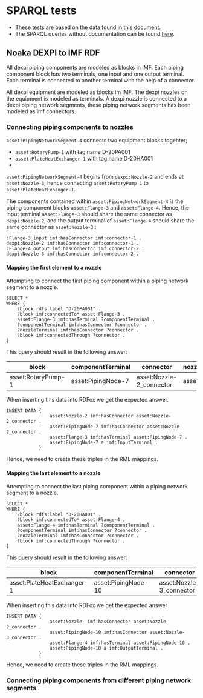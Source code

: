 
# SPARQL tests 
- These tests are based on the data found in this [document](https://github.com/equinor/NOAKADEXPI/tree/main/Blueprint/DISC_EXAMPLE-02).
- The SPARQL queries without documentation can be found [here](#TODO). 

## Noaka DEXPI to IMF RDF
All dexpi piping components are modeled as blocks in IMF. Each piping component block has two terminals, one input and one output terminal. Each terminal is connected to another terminal with the help of a connector. 

All dexpi equipment are modeled as blocks im IMF. The dexpi nozzles on the equipment is modeled as terminals. A dexpi nozzle is connected to a dexpi piping network segments, these piping network segments has been modeled as imf connectors. 

### Connecting piping components to nozzles 
`asset:PipingNetworkSegment-4` connects two equipment blocks togehter;
- `asset:RotaryPump-1` with tag name D-20PA001
- `asset:PlateHeatExchanger-1` with tag name D-20HA001 
- 
`asset:PipingNetworkSegment-4` begins from `dexpi:Nozzle-2` and ends at `asset:Nozzle-3`, hence connecting `asset:RotaryPump-1` to `asset:PlateHeatExhanger-1`. 

The components contained within `asset:PipingNetworkSegment-4` is the piping component blocks `asset:Flange-3` and `asset:Flange-4`. Hence, the input terminal `asset:Flange-3` should share the same connector as `dexpi:Nozzle-2`, and the output terminal of `asset:Flange-4` should share the same connector as `asset:Nozzle-3` :

```trig
:Flange-3_input imf:hasConnector imf:connector-1 .
dexpi:Nozzle-2 imf:hasConnector imf:connector-1 .
:Flange-4_output imf:hasConnector imf:connector-2 .
dexpi:Nozzle-3 imf:hasConnector imf:connector-2 . 
```

#### Mapping the first element to a nozzle
Attempting to connect the first piping component within a piping network segment to a nozzle.

```SPARQL
SELECT *
WHERE {
    ?block rdfs:label "D-20PA001" .
    ?block imf:connectedTo* asset:Flange-3 .
    asset:Flange-3 imf:hasTerminal ?componentTerminal .
    ?componentTerminal imf:hasConnector ?connector .
    ?nozzleTerminal imf:hasConnector ?connector .
    ?block imf:connectedThrough ?connector .
}
```

This query should result in the following answer:

| block | componentTerminal | connector | nozzleTerminal |
|-------|----------|-------------------| ---------------|
| asset:RotaryPump-1 | asset:PipingNode-7 | asset:Nozzle-2_connector | asset:Nozzle-2 |

When inserting this data into RDFox we get the expected answer.
```SPARQL
INSERT DATA {
                asset:Nozzle-2 imf:hasConnector asset:Nozzle-2_connector . 
                asset:PipingNode-7 imf:hasConnector asset:Nozzle-2_connector .
                asset:Flange-3 imf:hasTerminal asset:PipingNode-7 .
                asset:PipingNode-7 a imf:InputTerminal .
            } 
```
Hence, we need to create these triples in the RML mappings. 

#### Mapping the last element to a nozzle
Attempting to connect the last piping component within a piping network segment to a nozzle.
```SPARQL
SELECT *
WHERE {
    ?block rdfs:label "D-20HA001" .
    ?block imf:connectedTo* asset:Flange-4 .
    asset:Flange-4 imf:hasTerminal ?componentTerminal .
    ?componentTerminal imf:hasConnector ?connector .
    ?nozzleTerminal imf:hasConnector ?connector .
    ?block imf:connectedThrough ?connector .
}
```

This query should result in the following answer:

| block | componentTerminal | connector | nozzleTerminal |
|-------|----------|-------------------| ---------------|
| asset:PlateHeatExchanger-1 | asset:PipingNode-10 | asset:Nozzle-3_connector | asset:Nozzle-3 |

When inserting this data into RDFox we get the expected answer
```SPARQL
INSERT DATA {
                asset:Nozzle- imf:hasConnector asset:Nozzle-2_connector . 
                asset:PipingNode-10 imf:hasConnector asset:Nozzle-3_connector .
                asset:Flange-4 imf:hasTerminal asset:PipingNode-10 .
                asset:PipingNode-10 a imf:OutputTerminal .
            }
```
Hence, we need to create these triples in the RML mappings. 

### Connecting piping components from different piping network segments
